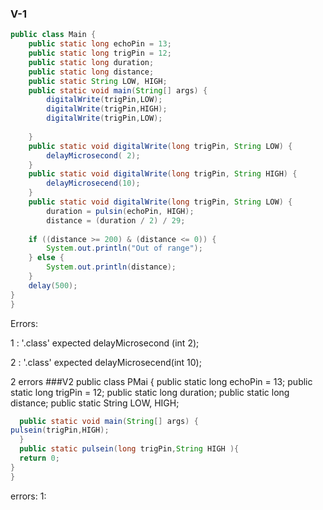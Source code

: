 ### V-1
```java
public class Main {
	public static long echoPin = 13;
	public static long trigPin = 12;
	public static long duration;
	public static long distance;
	public static String LOW, HIGH;
	public static void main(String[] args) {
		digitalWrite(trigPin,LOW);
		digitalWrite(trigPin,HIGH);
		digitalWrite(trigPin,LOW);
		
	}
	public static void digitalWrite(long trigPin, String LOW) {
		delayMicrosecond( 2);
	}
	public static void digitalWrite(long trigPin, String HIGH) {
		delayMicrosecend(10);
	}
	public static void digitalWrite(long trigPin, String LOW) {
		duration = pulsin(echoPin, HIGH);
		distance = (duration / 2) / 29;
	
	if ((distance >= 200) & (distance <= 0)) {
		System.out.println("Out of range");
	} else {
		System.out.println(distance);
	}
	delay(500);
}
}
```
Errors:


1 :   '.class' expected delayMicrosecond (int 2);



2  :   '.class' expected delayMicrosecend(int 10);



2 errors
###V2
public class PMai {
public static long echoPin = 13;
	public static long trigPin = 12;
	public static long duration;
	public static long distance;
	public static String LOW, HIGH;
```Java
  public static void main(String[] args) {
pulsein(trigPin,HIGH);
  }
  public static pulsein(long trigPin,String HIGH ){
  return 0;
}
}
```
errors:
1:

